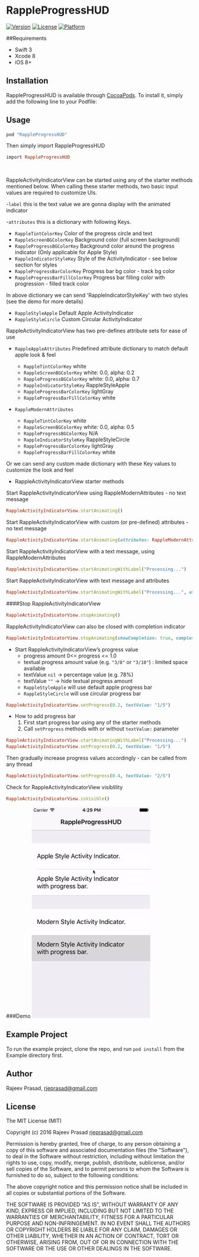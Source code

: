 # RappleProgressHUD

[![Version](https://img.shields.io/cocoapods/v/RappleProgressHUD.svg?style=flat)](http://cocoapods.org/pods/RappleProgressHUD)
[![License](https://img.shields.io/cocoapods/l/RappleProgressHUD.svg?style=flat)](http://cocoapods.org/pods/RappleProgressHUD)
[![Platform](https://img.shields.io/cocoapods/p/RappleProgressHUD.svg?style=flat)](http://cocoapods.org/pods/RappleProgressHUD)

##Requirements
- Swift 3
- Xcode 8
- iOS 8+

## Installation
RappleProgressHUD is available through [CocoaPods](http://cocoapods.org). To install it, simply add the following line to your Podfile:

## Usage
```ruby
pod "RappleProgressHUD" 
```

Then simply import RappleProgressHUD 
```ruby
import RappleProgressHUD
```
</BR>

RappleActivityIndicatorView can be started using any of the starter methods mentioned below. 
When calling these starter methods, two basic input values are required to customize UIs.

-`label` 
this is the text value we are gonna display with the animated indicator

-`attributes` 
this is a dictionary with following Keys.

+ `RappleTintColorKey`               Color of the progress circle and text
+ `RappleScreenBGColorKey`           Background color (full screen background)
+ `RappleProgressBGColorKey`         Background color around the progress indicator (Only applicable for Apple Style)
+ `RappleIndicatorStyleKey`          Style of the ActivityIndicator - see below section for styles
+ `RappleProgressBarColorKey`        Progress bar bg color - track bg color
+ `RappleProgressBarFillColorKey`    Progress bar filling color with progression - filled track color

In above dictionary we can send 'RappleIndicatorStyleKey' with two styles (see the demo for more details)

* `RappleStyleApple`              Default Apple ActivityIndicator
* `RappleStyleCircle`             Custom Circular ActivityIndicator


RappleActivityIndicatorView has two pre-defines attribute sets for ease of use

- `RappleAppleAttributes`
Predefined attribute dictionary to match default apple look & feel
    + `RappleTintColorKey`               white
    + `RappleScreenBGColorKey`           white: 0.0, alpha: 0.2
    + `RappleProgressBGColorKey`         white: 0.0, alpha: 0.7
    + `RappleIndicatorStyleKey`          RappleStyleApple
    + `RappleProgressBarColorKey`        lightGray
    + `RappleProgressBarFillColorKey`    white

- `RappleModernAttributes`
    + `RappleTintColorKey`               white
    + `RappleScreenBGColorKey`           white: 0.0, alpha: 0.5
    + `RappleProgressBGColorKey`         N/A
    + `RappleIndicatorStyleKey`          RappleStyleCircle
    + `RappleProgressBarColorKey`        lightGray
    + `RappleProgressBarFillColorKey`    white

Or we can send any custom made dictionary with these Key values to customize the look and feel


- RappleActivityIndicatorView starter methods


Start RappleActivityIndicatorView using RappleModernAttributes - no text message
```ruby
RappleActivityIndicatorView.startAnimating()
```

Start RappleActivityIndicatorView with custom (or pre-defined) attributes - no text message
```ruby
RappleActivityIndicatorView.startAnimating(attributes: RappleModernAttributes)
```

Start RappleActivityIndicatorView with a text message, using RappleModernAttributes
```ruby
RappleActivityIndicatorView.startAnimatingWithLabel("Processing...")
```

Start RappleActivityIndicatorView with text message and attributes
```ruby
RappleActivityIndicatorView.startAnimatingWithLabel("Processing...", attributes: RappleModernAttributes)
```

####Stop RappleActivityIndicatorView
```ruby
RappleActivityIndicatorView.stopAnimating()
```

RappleActivityIndicatorView can also be closed with completion indicator
```ruby
RappleActivityIndicatorView.stopAnimating(showCompletion: true, completionLabel: "Completed.", completionTimeout: 2.0)
```

- Start RappleActivityIndicatorView’s progress value
    + progress amount 0<= progress <= 1.0
    + textual progress amount value (e.g. `"3/8"` or `"3/10"`) : limited space available
    + textValue `nil`   -> percentage value (e.g. 78%)
    + textValue `""`    -> hide textual progress amount
    + `RappleStyleApple` will use default apple progress bar
    + `RappleStyleCircle` will use circular progress bar
```ruby
RappleActivityIndicatorView.setProgress(0.2, textValue: "1/5")
```

- How to add progress bar
    1. First start progress bar using any of the starter methods
    2. Call `setProgress` methods with or without `textValue:` parameter
```ruby
RappleActivityIndicatorView.startAnimatingWithLabel("Processing...")
RappleActivityIndicatorView.setProgress(0.2, textValue: "1/5")
```
Then gradually increase progress values accordingly - can be called from any thread
```ruby
RappleActivityIndicatorView.setProgress(0.4, textValue: "2/5")
```

Check for RappleActivityIndicatorView visiblility
```ruby
RappleActivityIndicatorView.isVisible()
```


###Demo
![demo](Example/Demo/progress.gif)

## Example Project

To run the example project, clone the repo, and run `pod install` from the Example directory first.

## Author

Rajeev Prasad, rjeprasad@gmail.com

## License
The MIT License (MIT)

Copyright (c) 2016 Rajeev Prasad <rjeprasad@gmail.com>

Permission is hereby granted, free of charge, to any person obtaining a copy
of this software and associated documentation files (the "Software"), to deal
in the Software without restriction, including without limitation the rights
to use, copy, modify, merge, publish, distribute, sublicense, and/or sell
copies of the Software, and to permit persons to whom the Software is
furnished to do so, subject to the following conditions:

The above copyright notice and this permission notice shall be included in
all copies or substantial portions of the Software.

THE SOFTWARE IS PROVIDED "AS IS", WITHOUT WARRANTY OF ANY KIND, EXPRESS OR
IMPLIED, INCLUDING BUT NOT LIMITED TO THE WARRANTIES OF MERCHANTABILITY,
FITNESS FOR A PARTICULAR PURPOSE AND NON-INFRINGEMENT. IN NO EVENT SHALL THE
AUTHORS OR COPYRIGHT HOLDERS BE LIABLE FOR ANY CLAIM, DAMAGES OR OTHER
LIABILITY, WHETHER IN AN ACTION OF CONTRACT, TORT OR OTHERWISE, ARISING FROM,
OUT OF OR IN CONNECTION WITH THE SOFTWARE OR THE USE OR OTHER DEALINGS IN
THE SOFTWARE.

